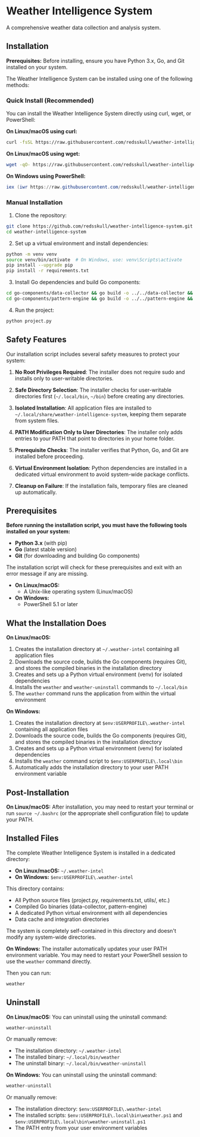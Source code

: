 # Weather Intelligence System

A comprehensive weather data collection and analysis system.

## Installation

**Prerequisites:** Before installing, ensure you have Python 3.x, Go, and Git installed on your system.

The Weather Intelligence System can be installed using one of the following methods:

### Quick Install (Recommended)

You can install the Weather Intelligence System directly using curl, wget, or PowerShell:

**On Linux/macOS using curl:**
```bash
curl -fsSL https://raw.githubusercontent.com/redsskull/weather-intelligence-system/main/install.sh | bash
```

**On Linux/macOS using wget:**
```bash
wget -qO- https://raw.githubusercontent.com/redsskull/weather-intelligence-system/main/install.sh | bash
```

**On Windows using PowerShell:**
```powershell
iex (iwr https://raw.githubusercontent.com/redsskull/weather-intelligence-system/main/install.ps1 -UseBasicParsing)
```

### Manual Installation

1. Clone the repository:
```bash
git clone https://github.com/redsskull/weather-intelligence-system.git
cd weather-intelligence-system
```

2. Set up a virtual environment and install dependencies:
```bash
python -m venv venv
source venv/bin/activate  # On Windows, use: venv\Scripts\activate
pip install --upgrade pip
pip install -r requirements.txt
```

3. Install Go dependencies and build Go components:
```bash
cd go-components/data-collector && go build -o ../../data-collector && cd ../..
cd go-components/pattern-engine && go build -o ../../pattern-engine && cd ../..
```

4. Run the project:
```bash
python project.py
```

## Safety Features

Our installation script includes several safety measures to protect your system:

1. **No Root Privileges Required**: The installer does not require sudo and installs only to user-writable directories.

2. **Safe Directory Selection**: The installer checks for user-writable directories first (`~/.local/bin`, `~/bin`) before creating any directories.

3. **Isolated Installation**: All application files are installed to `~/.local/share/weather-intelligence-system`, keeping them separate from system files.

4. **PATH Modification Only to User Directories**: The installer only adds entries to your PATH that point to directories in your home folder.

5. **Prerequisite Checks**: The installer verifies that Python, Go, and Git are installed before proceeding.

6. **Virtual Environment Isolation**: Python dependencies are installed in a dedicated virtual environment to avoid system-wide package conflicts.

7. **Cleanup on Failure**: If the installation fails, temporary files are cleaned up automatically.

## Prerequisites

**Before running the installation script, you must have the following tools installed on your system:**

- **Python 3.x** (with pip)
- **Go** (latest stable version)
- **Git** (for downloading and building Go components)

The installation script will check for these prerequisites and exit with an error message if any are missing.

- **On Linux/macOS:**
  - A Unix-like operating system (Linux/macOS)
- **On Windows:**
  - PowerShell 5.1 or later

## What the Installation Does

**On Linux/macOS:**
1. Creates the installation directory at `~/.weather-intel` containing all application files
2. Downloads the source code, builds the Go components (requires Git), and stores the compiled binaries in the installation directory
3. Creates and sets up a Python virtual environment (venv) for isolated dependencies
4. Installs the `weather` and `weather-uninstall` commands to `~/.local/bin`
5. The `weather` command runs the application from within the virtual environment

**On Windows:**
1. Creates the installation directory at `$env:USERPROFILE\.weather-intel` containing all application files
2. Downloads the source code, builds the Go components (requires Git), and stores the compiled binaries in the installation directory
3. Creates and sets up a Python virtual environment (venv) for isolated dependencies
4. Installs the `weather` command script to `$env:USERPROFILE\.local\bin`
5. Automatically adds the installation directory to your user PATH environment variable

## Post-Installation

**On Linux/macOS:**
After installation, you may need to restart your terminal or run `source ~/.bashrc` (or the appropriate shell configuration file) to update your PATH.

## Installed Files

The complete Weather Intelligence System is installed in a dedicated directory:
- **On Linux/macOS:** `~/.weather-intel`
- **On Windows:** `$env:USERPROFILE\.weather-intel`

This directory contains:
- All Python source files (project.py, requirements.txt, utils/, etc.)
- Compiled Go binaries (data-collector, pattern-engine)
- A dedicated Python virtual environment with all dependencies
- Data cache and integration directories

The system is completely self-contained in this directory and doesn't modify any system-wide directories.

**On Windows:**
The installer automatically updates your user PATH environment variable. You may need to restart your PowerShell session to use the `weather` command directly.

Then you can run:
```bash
weather
```

## Uninstall

**On Linux/macOS:**
You can uninstall using the uninstall command:
```bash
weather-uninstall
```
Or manually remove:
- The installation directory: `~/.weather-intel`
- The installed binary: `~/.local/bin/weather`
- The uninstall binary: `~/.local/bin/weather-uninstall`

**On Windows:**
You can uninstall using the uninstall command:
```powershell
weather-uninstall
```
Or manually remove:
- The installation directory: `$env:USERPROFILE\.weather-intel`
- The installed scripts: `$env:USERPROFILE\.local\bin\weather.ps1` and `$env:USERPROFILE\.local\bin\weather-uninstall.ps1`
- The PATH entry from your user environment variables